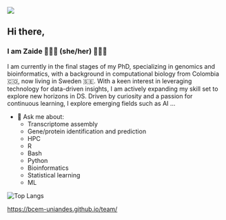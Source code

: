 
<!--
**lachemontes/lachemontes** is a ✨ _special_ ✨ repository because its `README.md` (this file) appears on your GitHub profile.

Here are some ideas to get you started:

- 🔭 I’m currently working on ...
- 🌱 I’m currently learning ...
- 👯 I’m looking to collaborate on ...
- 🤔 I’m looking for help with ...
- 💬 Ask me about ...
- 📫 How to reach me: ...
- 😄 Pronouns: ...
- ⚡ Fun fact: ...
-->

[![](https://visitcount.itsvg.in/api?id=lachemontes&label=mirones&color=0&icon=7&pretty=false)](https://visitcount.itsvg.in)


## Hi there,
### I am Zaide 👩🏼‍💻 (she/her) 🌱✨🧬 

I am currently in the final stages of my PhD, specializing in genomics and bioinformatics, with a background in computational biology from Colombia 🇨🇴, now living in Sweden 🇸🇪. With a keen interest in leveraging technology for data-driven insights, I am actively expanding my skill set to explore new horizons in DS. Driven by curiosity and a passion for continuous learning, I explore emerging fields such as AI ...

- 💬 Ask me about:
    - Transcriptome assembly
    - Gene/protein identification and prediction
    - HPC
    - R  
    - Bash 
    - Python 
    - Bioinformatics
    - Statistical learning
    - ML
 

![Top Langs](https://github-readme-stats.vercel.app/api/top-langs/?username=lachemontes&layout=compact)




https://bcem-uniandes.github.io/team/


